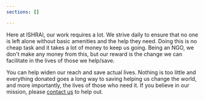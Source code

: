 ```yaml
---
sections: []

---
```

Here at ISHRAI, our work requires a lot. We strive daily to ensure that no one is left alone without basic amenities and the help they need. Doing this is no cheap task and it takes a lot of money to keep us going. Being an NGO, we don't make any money from this, but our reward is the change we can facilitate in the lives of those we help/save.

You can help widen our reach and save actual lives. Nothing is too little and everything donated goes a long way to saving helping us change the world, and more importantly, the lives of those who need it. If you believe in our mission, please [contact us](/contact "contact us") to help out.